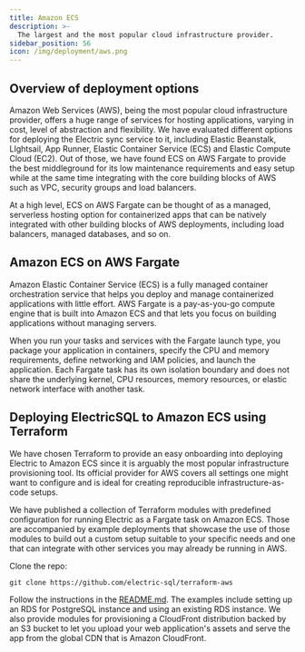 ```yaml
---
title: Amazon ECS
description: >-
  The largest and the most popular cloud infrastructure provider.
sidebar_position: 56
icon: /img/deployment/aws.png
---
```


## Overview of deployment options

Amazon Web Services (AWS), being the most popular cloud infrastructure provider, offers a huge range of services for hosting applications, varying in cost, level of abstraction and flexibility. We have evaluated different options for deploying the Electric sync service to it, including Elastic Beanstalk, LIghtsail, App Runner, Elastic Container Service (ECS) and Elastic Compute Cloud (EC2). Out of those, we have found ECS on AWS Fargate to provide the best middleground for its low maintenance requirements and easy setup while at the same time integrating with the core building blocks of AWS such as VPC, security groups and load balancers.

At a high level, ECS on AWS Fargate can be thought of as a managed, serverless hosting option for containerized apps that can be natively integrated with other building blocks of AWS deployments, including load balancers, managed databases, and so on.


## Amazon ECS on AWS Fargate

Amazon Elastic Container Service (ECS) is a fully managed container orchestration service that helps you deploy and manage containerized applications with little effort. AWS Fargate is a pay-as-you-go compute engine that is built into Amazon ECS and that lets you focus on building applications without managing servers.

When you run your tasks and services with the Fargate launch type, you package your application in containers, specify the CPU and memory requirements, define networking and IAM policies, and launch the application. Each Fargate task has its own isolation boundary and does not share the underlying kernel, CPU resources, memory resources, or elastic network interface with another task.

## Deploying ElectricSQL to Amazon ECS using Terraform

We have chosen Terraform to provide an easy onboarding into deploying Electric to Amazon ECS since it is arguably the most popular infrastructure provisioning tool. Its official provider for AWS covers all settings one might want to configure and is ideal for creating reproducible infrastructure-as-code setups.

We have published a collection of Terraform modules with predefined configuration for running Electric as a Fargate task on Amazon ECS. Those are accompanied by example deployments that showcase the use of those modules to build out a custom setup suitable to your specific needs and one that can integrate with other services you may already be running in AWS.

Clone the repo:

```shell
git clone https://github.com/electric-sql/terraform-aws
```

Follow the instructions in the [README.md](https://github.com/electric-sql/terraform-aws#readme). The examples include setting up an RDS for PostgreSQL instance and using an existing RDS instance. We also provide modules for provisioning a CloudFront distribution backed by an S3 bucket to let you upload your web application's assets and serve the app from the global CDN that is Amazon CloudFront.


